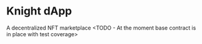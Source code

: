 # Knight dApp

A decentralized NFT marketplace
<TODO - At the moment base contract is in place with test coverage>
